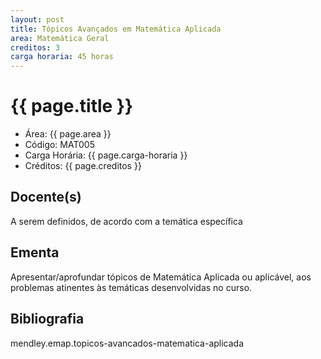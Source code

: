```yaml
---
layout: post
title: Tópicos Avançados em Matemática Aplicada
area: Matemática Geral
creditos: 3
carga horaria: 45 horas
---
```


# {{ page.title }}

- Área: {{ page.area }}
- Código: MAT005
- Carga Horária: {{ page.carga-horaria }}
- Créditos: {{ page.creditos }}

## Docente(s) 
A serem definidos, de acordo com a temática específica

## Ementa

Apresentar/aprofundar tópicos de Matemática Aplicada ou aplicável, aos
problemas atinentes às temáticas desenvolvidas no curso.

## Bibliografia

mendley.emap.topicos-avancados-matematica-aplicada


